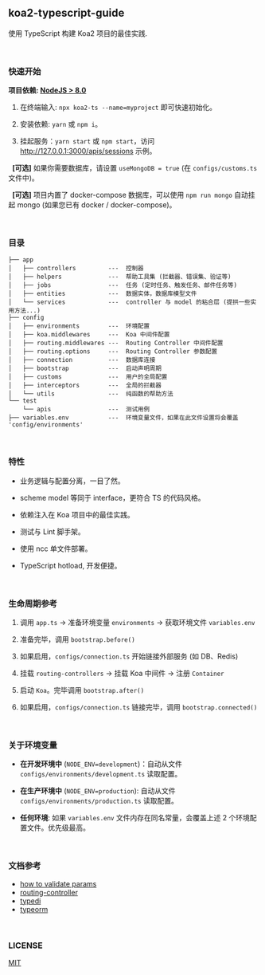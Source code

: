 ## koa2-typescript-guide
使用 TypeScript 构建 Koa2 项目的最佳实践.

<br>

### 快速开始
**项目依赖: [NodeJS > 8.0](https://nodejs.org/cn)**

1. 在终端输入: `npx koa2-ts --name=myproject` 即可快速初始化。

2. 安装依赖: `yarn` 或 `npm i`。

3. 挂起服务：`yarn start` 或 `npm start`，访问 http://127.0.0.1:3000/apis/sessions 示例。

&nbsp;&nbsp;**[可选]** 如果你需要数据库，请设置 `useMongoDB = true` (在 `configs/customs.ts` 文件中)。

&nbsp;&nbsp;**[可选]** 项目内置了 docker-compose 数据库，可以使用 `npm run mongo` 自动挂起 mongo (如果您已有 docker / docker-compose)。

<br>

### 目录

```
├── app
│   ├── controllers         ---  控制器
│   ├── helpers             ---  帮助工具集 (拦截器、错误集、验证等)
│   ├── jobs                ---  任务 (定时任务、触发任务、邮件任务等)
│   ├── entities            ---  数据实体，数据库模型文件
│   └── services            ---  controller 与 model 的粘合层 (提拱一些实用方法...)
├── config
│   ├── environments        ---  环境配置
│   ├── koa.middlewares     ---  Koa 中间件配置
│   ├── routing.middlewares ---  Routing Controller 中间件配置
│   ├── routing.options     ---  Routing Controller 参数配置
│   ├── connection          ---  数据库连接
│   ├── bootstrap           ---  启动声明周期
│   ├── customs             ---  用户的全局配置
│   ├── interceptors        ---  全局的拦截器
│   └── utils               ---  纯函数的帮助方法
└── test
    └── apis                ---  测试用例
├── variables.env           ---  环境变量文件，如果在此文件设置将会覆盖 'config/environments'
```

<br>

### 特性

- 业务逻辑与配置分离，一目了然。

- scheme model 等同于 interface，更符合 TS 的代码风格。

- 依赖注入在 Koa 项目中的最佳实践。

- 测试与 Lint 脚手架。

- 使用 ncc 单文件部署。

- TypeScript hotload, 开发便捷。


<br>

### 生命周期参考

  1. 调用 `app.ts` -> 准备环境变量 `environments` -> 获取环境文件 `variables.env`
  
  2. 准备完毕，调用 `bootstrap.before()`
  
  3. 如果启用，`configs/connection.ts` 开始链接外部服务 (如 DB、Redis)
  
  4. 挂载 `routing-controllers` -> 挂载 Koa 中间件 -> 注册 `Container`
  
  5. 启动 `Koa`。完毕调用 `bootstrap.after()`
  
  6. 如果启用，`configs/connection.ts` 链接完毕，调用 `bootstrap.connected()`

<br>

### 关于环境变量

  - **在开发环境中** (`NODE_ENV=development`)：自动从文件 `configs/environments/development.ts` 读取配置。
  
  - **在生产环境中** (`NODE_ENV=production`): 自动从文件 `configs/environments/production.ts` 读取配置。
  
  - **任何环境**: 如果 `variables.env` 文件内存在同名常量，会覆盖上述 2 个环境配置文件。优先级最高。

<br>

### 文档参考

- [how to validate params](https://github.com/typestack/class-validator)
- [routing-controller](https://github.com/typestack/routing-controllers)
- [typedi](https://github.com/typestack/typedi)
- [typeorm](https://github.com/typeorm/typeorm)

<br>

### LICENSE
[MIT](LICENSE)
